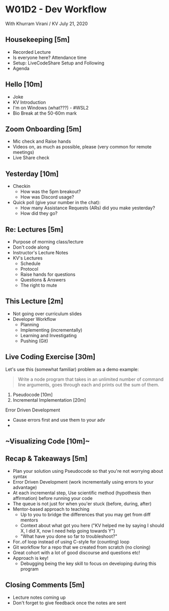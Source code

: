 W01D2 - Dev Workflow
======

With Khurram Virani / KV
July 21, 2020

## Housekeeping [5m]

- Recorded Lecture
- Is everyone here? Attendance time
- Setup: LiveCodeShare Setup and Following
- Agenda

## Hello [10m]

- Joke
- KV Introduction  
- I'm on Windows (what???) - #WSL2
- Bio Break at the 50-60m mark

## Zoom Onboarding [5m]

- Mic check and Raise hands
- Videos on, as much as possible, please (very common for remote meetings)
- Live Share check

## Yesterday [10m]

- Checkin
  - How was the 5pm breakout?
  - How was Discord usage?
- Quick poll (give your number in the chat): 
  - How many Assistance Requests (ARs) did you make yesterday?
  - How did they go?

## Re: Lectures [5m]

- Purpose of morning class/lecture
- Don't code along
- Instructor's Lecture Notes
- KV's Lectures
  - Schedule
  - Protocol
  - Raise hands for questions
  - Questions & Answers 
  - The right to mute

## This Lecture [2m]

- Not going over curriculum slides
- Developer Workflow
  - Planning
  - Implementing (incrementally)
  - Learning and Investigating
  - Pushing (Git)

## Live Coding Exercise [30m]

Let's use this (somewhat familiar) problem as a demo example:

> Write a node program that takes in an unlimited number of command line arguments, goes through each and prints out the sum of them.

1. Pseudocode [10m]
2. Incremental Implementation [20m]

Error Driven Development
 - Cause errors first and use them to your adv
 - 

## ~Visualizing Code [10m]~

## Recap & Takeaways [5m]

- Plan your solution using Pseudocode so that you're not worrying about syntax
- Error Driven Development (work incrementally using errors to your advantage)
- At each incremental step, Use scientific method (hypothesis then affirmation) before running your code
- The queue is not just for when you'er stuck (before, during, after)
- Mentor-based approach to teaching
  - Up to you to bridge the differences that you may get from diff mentors
  - Context about what got you here ("KV helped me by saying I should X, I did X, now I need help going towards Y") 
  - "What have you done so far to troubleshoot?"
- For..of loop instead of using C-style for (counting) loop
- Git workflow for a repo that we created from scratch (no cloning)
- Great cohort with a lot of good discourse and questions etc!
- Approach is key!
  - Debugging being the key skill to focus on developing during this program


## Closing Comments [5m]

- Lecture notes coming up
- Don't forget to give feedback once the notes are sent